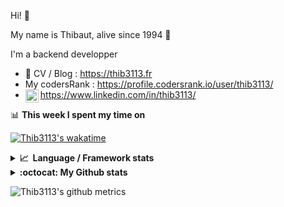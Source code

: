 Hi! 👋

My name is Thibaut, alive since 1994 🍷

I'm a backend developper

-   📝 CV / Blog : https://thib3113.fr
-   My codersRank : https://profile.codersrank.io/user/thib3113/
-   <a href="https://www.linkedin.com/in/thib3113/"><img align="left" alt="Thib3113's Linkedin" width="21px" src="https://img.icons8.com/color/48/linkedin.png" /></a> https://www.linkedin.com/in/thib3113/

📊 **This week I spent my time on**

[![Thib3113's wakatime](https://github-readme-stats.vercel.app/api/wakatime?username=thib3113&layout=default&theme=dracula&langs_count=6&hide_title=true&hide_border=true)](https://wakatime.com/@thib3113)

<details>
  <summary><b>📈&nbsp;&nbsp;Language&nbsp;/&nbsp;Framework stats</b></summary>
  <br/>  
  <a href='https://profile.codersrank.io/user/thib3113/'>
  <img src='http://cr-skills-chart-widget.azurewebsites.net/api/api?username=thib3113&padding=30&skills=php,batchfile,javascript,less,mysql,reactjs,scss,shell,typescript,vue'>
  </a>
</details>

<details>
  <summary><b>:octocat: My Github stats</b></summary>
  <br/>  
  
  <img src="https://github-readme-stats.vercel.app/api?username=thib3113&theme=dracula&show_icons=true&" alt="Thib3113's GitHub stats" />

<!--START_SECTION:activity-->

1. 🗣 Commented on [#378](https://github.com/moleculerjs/moleculer-db/issues/378#issuecomment-1925369440) in [moleculerjs/moleculer-db](https://github.com/moleculerjs/moleculer-db)
2. ❌ Closed PR [#264](https://github.com/thib3113/vban/pull/264) in [thib3113/vban](https://github.com/thib3113/vban)
3. ❌ Closed PR [#266](https://github.com/thib3113/vban/pull/266) in [thib3113/vban](https://github.com/thib3113/vban)
4. 🚀 Published release [v1.2.5 - Synchronize with repo / remove useless files](https://github.com/thib3113/vban/releases/tag/v1.2.5) in [thib3113/vban](https://github.com/thib3113/vban)
5. 🗣 Commented on [#272](https://github.com/thib3113/vban/pull/272#issuecomment-1924016061) in [thib3113/vban](https://github.com/thib3113/vban)
 <!--END_SECTION:activity-->

</details>

![Thib3113's github metrics](https://gist.githubusercontent.com/thib3113/83a96e16f8bca103f1b0e376186c66ec/raw/github-metrics.svg)
